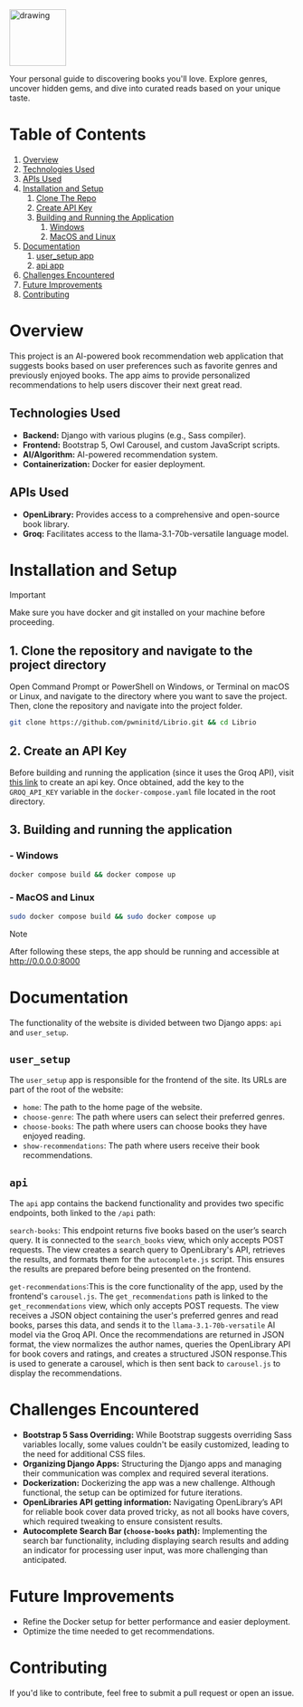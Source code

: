 <img src="static/assets/img/librio.png" alt="drawing" height="100"/>

Your personal guide to discovering books you'll love. Explore genres, uncover hidden gems, and dive into curated reads
based on your unique taste.

# Table of Contents

1. [Overview](#overview)
2. [Technologies Used](#technologies-used)
3. [APIs Used](#apis-used)
4. [Installation and Setup](#installation-and-setup)
    1. [Clone The Repo](#1-clone-the-repository-and-navigate-to-the-project-directory)
    2. [Create API Key](#2-create-an-api-key)
    3. [Building and Running the Application](#3-building-and-running-the-application)
        1. [Windows](#--windows)
        2. [MacOS and Linux](#--macos-and-linux)
5. [Documentation](#documentation)
    1. [user_setup app](#user_setup)
    2. [api app](#api)
6. [Challenges Encountered](#challenges-encountered)
7. [Future Improvements](#future-improvements)
8. [Contributing](#contributing)

# Overview

This project is an AI-powered book recommendation web application that suggests books based on user preferences such as
favorite genres and previously enjoyed books. The app aims to provide personalized recommendations to help users
discover their next great read.

## Technologies Used

- <strong>Backend:</strong> Django with various plugins (e.g., Sass compiler).
- <strong>Frontend:</strong> Bootstrap 5, Owl Carousel, and custom JavaScript scripts.
- <strong>AI/Algorithm:</strong> AI-powered recommendation system.
- <strong>Containerization:</strong> Docker for easier deployment.

## APIs Used

- <strong>OpenLibrary:</strong> Provides access to a comprehensive and open-source book library.
- <strong>Groq:</strong> Facilitates access to the llama-3.1-70b-versatile language model.

# Installation and Setup

> [!IMPORTANT]
> Make sure you have docker and git installed on your machine before proceeding.

## 1. Clone the repository and navigate to the project directory

Open Command Prompt or PowerShell on Windows, or Terminal on macOS or Linux, and navigate to the directory where you
want to save the project. Then, clone the repository and navigate into the project folder.

```sh
git clone https://github.com/pwninitd/Librio.git && cd Librio
```

## 2. Create an API Key

Before building and running the application (since it uses the Groq API),
visit [this link]('https://console.groq.com/keys') to create an api key. Once obtained, add the key to the `GROQ_API_KEY`
variable in the `docker-compose.yaml` file located in the root directory.

## 3. Building and running the application

### - Windows

```sh
docker compose build && docker compose up
```

### - MacOS and Linux

```sh
sudo docker compose build && sudo docker compose up
```

> [!NOTE]
> After following these steps, the app should be running and accessible at http://0.0.0.0:8000

# Documentation

The functionality of the website is divided between two Django apps: `api` and `user_setup`.

## `user_setup`

The `user_setup` app is responsible for the frontend of the site. Its URLs are part of the root of the website:

- `home`: The path to the home page of the website.
- `choose-genre`: The path where users can select their preferred genres.
- `choose-books`: The path where users can choose books they have enjoyed reading.
- `show-recommendations`: The path where users receive their book recommendations.

## `api`

The `api` app contains the backend functionality and provides two specific endpoints, both linked to the `/api` path:

`search-books`: This endpoint returns five books based on the user’s search query. It is connected to the `search_books`
view, which only accepts POST requests. The view creates a search query to OpenLibrary's API, retrieves the results, and
formats them for the `autocomplete.js` script. This ensures the results are prepared before being presented on the
frontend.

`get-recommendations`:This is the core functionality of the app, used by the frontend's `carousel.js`.
The `get_recommendations` path is linked to the `get_recommendations` view, which only accepts POST requests. The view
receives a JSON object containing the user's preferred genres and read books, parses this data, and sends it to
the `llama-3.1-70b-versatile` AI model via the Groq API. Once the recommendations are returned in JSON format, the view
normalizes the author names, queries the OpenLibrary API for book covers and ratings, and creates a structured JSON
response.This is used to generate a carousel, which is then sent back to `carousel.js` to display the recommendations.

# Challenges Encountered

- <strong>Bootstrap 5 Sass Overriding:</strong> While Bootstrap suggests overriding Sass variables locally, some values
  couldn't be easily customized, leading to the need for additional CSS files.
- <strong>Organizing Django Apps:</strong> Structuring the Django apps and managing their communication was complex and
  required several iterations.
- <strong>Dockerization:</strong> Dockerizing the app was a new challenge. Although functional, the setup can be
  optimized for future iterations.
- <strong>OpenLibraries API getting information:</strong> Navigating OpenLibrary’s API for reliable book cover data
  proved tricky, as not all books have covers, which required tweaking to ensure consistent results.
- <strong>Autocomplete Search Bar (`choose-books` path):</strong> Implementing the search bar functionality, including
  displaying search results and adding an indicator for processing user input, was more challenging than anticipated.

# Future Improvements

- Refine the Docker setup for better performance and easier deployment.
- Optimize the time needed to get recommendations.

# Contributing

If you'd like to contribute, feel free to submit a pull request or open an issue.
